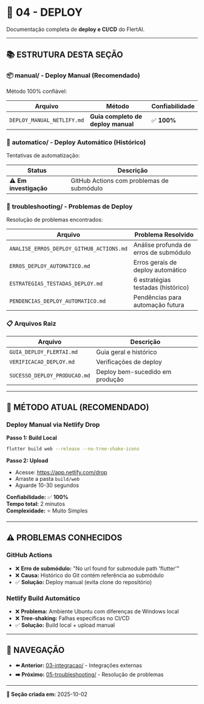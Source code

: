 # 🚀 04 - DEPLOY

Documentação completa de **deploy e CI/CD** do FlertAI.

---

## 📚 ESTRUTURA DESTA SEÇÃO

### 📦 **manual/** - Deploy Manual (Recomendado)
Método 100% confiável:

| Arquivo | Método | Confiabilidade |
|---------|--------|----------------|
| `DEPLOY_MANUAL_NETLIFY.md` | **Guia completo de deploy manual** | ✅ **100%** |

### 🤖 **automatico/** - Deploy Automático (Histórico)
Tentativas de automatização:

| Status | Descrição |
|--------|-----------|
| ⚠️ **Em investigação** | GitHub Actions com problemas de submódulo |

### 🔧 **troubleshooting/** - Problemas de Deploy
Resolução de problemas encontrados:

| Arquivo | Problema Resolvido |
|---------|-------------------|
| `ANALISE_ERROS_DEPLOY_GITHUB_ACTIONS.md` | Análise profunda de erros de submódulo |
| `ERROS_DEPLOY_AUTOMATICO.md` | Erros gerais de deploy automático |
| `ESTRATEGIAS_TESTADAS_DEPLOY.md` | 6 estratégias testadas (histórico) |
| `PENDENCIAS_DEPLOY_AUTOMATICO.md` | Pendências para automação futura |

### 📋 **Arquivos Raiz**
| Arquivo | Descrição |
|---------|-----------|
| `GUIA_DEPLOY_FLERTAI.md` | Guia geral e histórico |
| `VERIFICACAO_DEPLOY.md` | Verificações de deploy |
| `SUCESSO_DEPLOY_PRODUCAO.md` | Deploy bem-sucedido em produção |

---

## 🎯 MÉTODO ATUAL (RECOMENDADO)

### **Deploy Manual via Netlify Drop**

**Passo 1: Build Local**
```bash
flutter build web --release --no-tree-shake-icons
```

**Passo 2: Upload**
- Acesse: https://app.netlify.com/drop
- Arraste a pasta `build/web`
- Aguarde 10-30 segundos

**Confiabilidade:** ✅ **100%**  
**Tempo total:** 2 minutos  
**Complexidade:** ⭐ Muito Simples

---

## ⚠️ PROBLEMAS CONHECIDOS

### **GitHub Actions**
- ❌ **Erro de submódulo:** "No url found for submodule path 'flutter'"
- ❌ **Causa:** Histórico do Git contém referência ao submódulo
- ✅ **Solução:** Deploy manual (evita clone do repositório)

### **Netlify Build Automático**
- ❌ **Problema:** Ambiente Ubuntu com diferenças de Windows local
- ❌ **Tree-shaking:** Falhas específicas no CI/CD
- ✅ **Solução:** Build local + upload manual

---

## 🔗 NAVEGAÇÃO

- **⬅️ Anterior:** [03-integracao/](../03-integracao/) - Integrações externas
- **➡️ Próximo:** [05-troubleshooting/](../05-troubleshooting/) - Resolução de problemas

---

**📅 Seção criada em:** 2025-10-02
